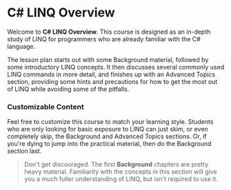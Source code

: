 [//]: # (GENERATED FILE -- DO NOT EDIT)
# C# LINQ Overview
Welcome to **C# LINQ Overview**. This course is designed as an in-depth study of LINQ for programmers who are already familiar with the C# language.

The lesson plan starts out with some Background material, followed by some introductory LINQ concepts. It then discusses several commonly used LINQ commands in more detail, and finishes up with an Advanced Topics section, providing some hints and precautions for how to get the most out of LINQ while avoiding some of the pitfalls.

### Customizable Content
Feel free to customize this course to match your learning style. Students who are only looking for basic exposure to LINQ can just skim, or even completely skip, the Background and Advanced Topics sections. Or, if you're dying to jump into the practical material, then do the Background section last.

> Don't get discouraged. The first **Background** chapters are pretty heavy material. Familiarity with the concepts in this section will give you a much fuller understanding of LINQ, but isn't required to use it.